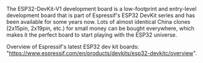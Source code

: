 The ESP32-DevKit-V1 development board is a low-footprint and entry-level development board that is part of Espressif's ESP32 DevKit series and has been available for some years now. 
Lots of almost identical China clones (2x15pin, 2x19pin, etc.) for small money can be bought everywhere, which makes it the perfect board to start playing with the ESP32 universe. 

Overview of Espressif's latest ESP32 dev kit boards: "https://www.espressif.com/en/products/devkits/esp32-devkitc/overview".

